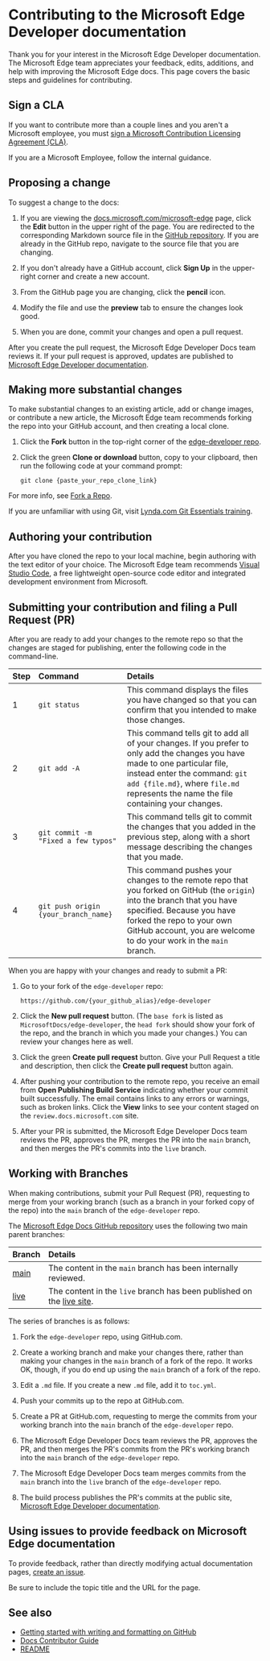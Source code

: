 # Contributing to the Microsoft Edge Developer documentation

Thank you for your interest in the Microsoft Edge Developer documentation.  The Microsoft Edge team appreciates your feedback, edits, additions, and help with improving the Microsoft Edge docs.  This page covers the basic steps and guidelines for contributing.


<!-- ====================================================================== -->
## Sign a CLA

If you want to contribute more than a couple lines and you aren't a Microsoft employee, you must [sign a Microsoft Contribution Licensing Agreement (CLA)](https://cla.opensource.microsoft.com).

If you are a Microsoft Employee, follow the internal guidance.


<!-- ====================================================================== -->
## Proposing a change

To suggest a change to the docs:

1.  If you are viewing the [docs.microsoft.com/microsoft-edge](https://docs.microsoft.com/microsoft-edge) page, click the **Edit** button in the upper right of the page.  You are redirected to the corresponding Markdown source file in the [GitHub repository](https://github.com/MicrosoftDocs/edge-developer).  If you are already in the GitHub repo, navigate to the source file that you are changing.

1.  If you don't already have a GitHub account, click **Sign Up** in the upper-right corner and create a new account.

1.  From the GitHub page you are changing, click the **pencil** icon.

1.  Modify the file and use the **preview** tab to ensure the changes look good.

1.  When you are done, commit your changes and open a pull request.

After you create the pull request, the Microsoft Edge Developer Docs team reviews it.  If your pull request is approved, updates are published to [Microsoft Edge Developer documentation](https://docs.microsoft.com/microsoft-edge/developer/).


<!-- ====================================================================== -->
## Making more substantial changes

To make substantial changes to an existing article, add or change images, or contribute a new article, the Microsoft Edge team recommends forking the repo into your GitHub account, and then creating a local clone.

1. Click the **Fork** button in the top-right corner of the [edge-developer repo](https://github.com/MicrosoftDocs/edge-developer).

2. Click the green **Clone or download** button, copy to your clipboard, then run the following code at your command prompt:

   ```Shell
   git clone {paste_your_repo_clone_link}
   ```
   
For more info, see [Fork a Repo](https://help.github.com/github/getting-started-with-github/fork-a-repo).

If you are unfamiliar with using Git, visit [Lynda.com Git Essentials training](https://www.lynda.com/Git-tutorials/Git-Essential-Training/100222-2.html).


<!-- ====================================================================== -->
## Authoring your contribution

After you have cloned the repo to your local machine, begin authoring with the text editor of your choice.  The Microsoft Edge team recommends [Visual Studio Code](https://code.visualstudio.com), a free lightweight open-source code editor and integrated development environment from Microsoft.


<!-- ====================================================================== -->
## Submitting your contribution and filing a Pull Request (PR)

After you are ready to add your changes to the remote repo so that the changes are staged for publishing, enter the following code in the command-line.

| Step | Command | Details |
|:--- |:--- |:--- |
| 1 | `git status` | This command displays the files you have changed so that you can confirm that you intended to make those changes. |
| 2 | `git add -A` | This command tells git to add all of your changes.  If you prefer to only add the changes you have made to one particular file, instead enter the command: `git add {file.md}`, where `file.md` represents the name the file containing your changes. |
| 3 | `git commit -m "Fixed a few typos"` | This command tells git to commit the changes that you added in the previous step, along with a short message describing the changes that you made. |
| 4 | `git push origin {your_branch_name}` | This command pushes your changes to the remote repo that you forked on GitHub (the `origin`) into the branch that you have specified.  Because you have forked the repo to your own GitHub account, you are welcome to do your work in the `main` branch. |

When you are happy with your changes and ready to submit a PR:

1.  Go to your fork of the `edge-developer` repo:

    ```https
    https://github.com/{your_github_alias}/edge-developer
    ```

1.  Click the **New pull request** button.  (The `base fork` is listed as `MicrosoftDocs/edge-developer`, the `head fork` should show your fork of the repo, and the branch in which you made your changes.)  You can review your changes here as well.

1.  Click the green **Create pull request** button.  Give your Pull Request a title and description, then click the **Create pull request** button again.

1.  After pushing your contribution to the remote repo, you receive an email from **Open Publishing Build Service** indicating whether your commit built successfully.  The email contains links to any errors or warnings, such as broken links.  Click the **View** links to see your content staged on the `review.docs.microsoft.com` site.

1.  After your PR is submitted, the Microsoft Edge Developer Docs team reviews the PR, approves the PR, merges the PR into the `main` branch, and then merges the PR's commits into the `live` branch.


<!-- ====================================================================== -->
## Working with Branches

When making contributions, submit your Pull Request (PR), requesting to merge from your working branch (such as a branch in your forked copy of the repo) into the `main` branch of the `edge-developer` repo.

The [Microsoft Edge Docs GitHub repository](https://github.com/MicrosoftDocs/edge-developer) uses the following two main parent branches:

| Branch  | Details  |
|:--- |:--- |
| [main](https://github.com/MicrosoftDocs/edge-developer/tree/main)  | The content in the `main` branch has been internally reviewed. |
| [live](https://github.com/MicrosoftDocs/edge-developer/tree/live)  |  The content in the `live` branch has been published on the [live site](https://docs.microsoft.com/microsoft-edge). |

The series of branches is as follows:

1. Fork the `edge-developer` repo, using GitHub.com.

1. Create a working branch and make your changes there, rather than making your changes in the `main` branch of a fork of the repo.  It works OK, though, if you do end up using the `main` branch of a fork of the repo.

1. Edit a `.md` file.  If you create a new `.md` file, add it to `toc.yml`.

1. Push your commits up to the repo at GitHub.com.

1. Create a PR at GitHub.com, requesting to merge the commits from your working branch into the `main` branch of the `edge-developer` repo.

1. The Microsoft Edge Developer Docs team reviews the PR, approves the PR, and then merges the PR's commits from the PR's working branch into the `main` branch of the `edge-developer` repo.

1. The Microsoft Edge Developer Docs team merges commits from the `main` branch into the `live` branch of the `edge-developer` repo.

1. The build process publishes the PR's commits at the public site, [Microsoft Edge Developer documentation](https://docs.microsoft.com/microsoft-edge/developer/).


<!-- ====================================================================== -->
## Using issues to provide feedback on Microsoft Edge documentation

To provide feedback, rather than directly modifying actual documentation pages, [create an issue](https://github.com/MicrosoftDocs/edge-developer/issues/new).

Be sure to include the topic title and the URL for the page.


<!-- ====================================================================== -->
## See also

*  [Getting started with writing and formatting on GitHub](https://help.github.com/github/writing-on-github/getting-started-with-writing-and-formatting-on-github)
*  [Docs Contributor Guide](https://docs.microsoft.com/contribute/)
*  [README](README.md)
